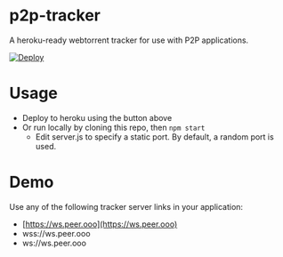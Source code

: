 # p2p-tracker

A heroku-ready webtorrent tracker for use with P2P applications.

[![Deploy](https://www.herokucdn.com/deploy/button.svg)](https://heroku.com/deploy?template=https://github.com/draeder/p2p-tracker/tree/master)

# Usage

- Deploy to heroku using the button above
- Or run locally by cloning this repo, then ` npm start `
  - Edit server.js to specify a static port. By default, a random port is used.

# Demo

Use any of the following tracker server links in your application:

- [https://ws.peer.ooo](https://ws.peer.ooo)
- wss://ws.peer.ooo
- ws://ws.peer.ooo
